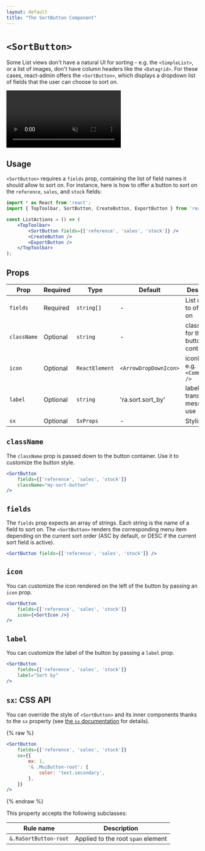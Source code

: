 ```yaml
---
layout: default
title: "The SortButton Component"
---
```


# `<SortButton>`

Some List views don't have a natural UI for sorting - e.g. the `<SimpleList>`, or a list of images, don't have column headers like the `<Datagrid>`. For these cases, react-admin offers the `<SortButton>`, which displays a dropdown list of fields that the user can choose to sort on.

<video controls autoplay playsinline muted loop>
  <source src="./img/sort-button.webm" type="video/webm"/>
  <source src="./img/sort-button.mp4" type="video/mp4"/>
  Your browser does not support the video tag.
</video>


## Usage

`<SortButton>` requires a `fields` prop, containing the list of field names it should allow to sort on. For instance, here is how to offer a button to sort on the `reference`, `sales`, and `stock` fields:

```jsx
import * as React from 'react';
import { TopToolbar, SortButton, CreateButton, ExportButton } from 'react-admin';

const ListActions = () => (
    <TopToolbar>
        <SortButton fields={['reference', 'sales', 'stock']} />
        <CreateButton />
        <ExportButton />
    </TopToolbar>
);
```

## Props

| Prop        | Required | Type           | Default               | Description                         |
|-------------|----------|----------------|-----------------------|-------------------------------------|
| `fields`    | Required | `string[]`     | -                     | List of fields to offer sort on     |
| `className` | Optional | `string  `     | -                     | class name for the button container |
| `icon`      | Optional | `ReactElement` | `<ArrowDropDownIcon>` | iconElement, e.g. `<CommentIcon />` |
| `label`     | Optional | `string`       | 'ra.sort.sort_by'     | label or translation message to use |
| `sx`        | Optional | `SxProps`      | -                     | Styling                             |

## `className`

The `className` prop is passed down to the button container. Use it to customize the button style.

```jsx
<SortButton 
    fields={['reference', 'sales', 'stock']}
    className="my-sort-button"
/>
```

## `fields`

The `fields` prop expects an array of strings. Each string is the name of a field to sort on. The `<SortButton>` renders the corresponding menu item depending on the current sort order (ASC by default, or DESC if the current sort field is active).

```jsx
<SortButton fields={['reference', 'sales', 'stock']} />
```

## `icon`

You can customize the icon rendered on the left of the button by passing an `icon` prop.

```jsx
<SortButton 
    fields={['reference', 'sales', 'stock']}
    icon={<SortIcon />}
/>
```

## `label`

You can customize the label of the button by passing a `label` prop.

```jsx
<SortButton 
    fields={['reference', 'sales', 'stock']}
    label="Sort by"
/>
```

## `sx`: CSS API

You can override the style of `<SortButton>` and its inner components thanks to the `sx` property (see [the `sx` documentation](./SX.md) for details).

{% raw %}
```jsx
<SortButton 
    fields={['reference', 'sales', 'stock']}
    sx={{
        mx: 1,
        '& .MuiButton-root': {
            color: 'text.secondary',
        },
    }}
/>
```
{% endraw %}

This property accepts the following subclasses:

| Rule name             | Description                        |
|-----------------------|------------------------------------|
| `&.RaSortButton-root` | Applied to the root `span` element |